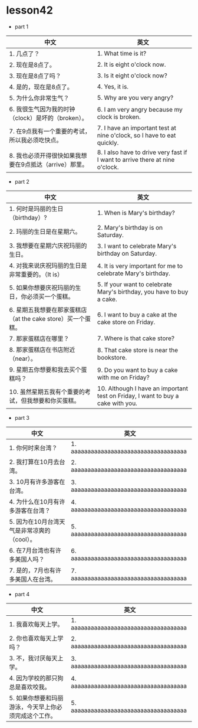 
# lesson42

- part 1

| 中文                                                   | 英文                                                                         |
| ------------------------------------------------------ | ---------------------------------------------------------------------------- |
| 1. 几点了？                                            | 1. What time is it?                                                          |
| 2. 现在是8点了。                                       | 2. It is eight o'clock now.                                                  |
| 3. 现在是8点了吗？                                     | 3. Is it eight o'clock now?                                                  |
| 4. 是的，现在是8点了。                                 | 4. Yes, it is.                                                               |
| 5. 为什么你非常生气？                                  | 5. Why are you very angry?                                                   |
| 6. 我很生气因为我的时钟（clock）是坏的（broken）。     | 6. I am very angry because my clock is broken.                               |
| 7. 在9点我有一个重要的考试，所以我必须吃快点。         | 7. I have an important test at nine o'clock, so I have to eat quickly.       |
| 8. 我也必须开得很快如果我想要在9点抵达（arrive）那里。 | 8. I also have to drive very fast if I want to arrive there at nine o'clock. |

- part 2

| 中文                                                         | 英文                                                                            |
| ------------------------------------------------------------ | ------------------------------------------------------------------------------- |
| 1. 何时是玛丽的生日（birthday）?                             | 1. When is Mary's birthday?                                                     |
| 2. 玛丽的生日是在星期六。                                    | 2. Mary's birthday is on Saturday.                                              |
| 3. 我想要在星期六庆祝玛丽的生日。                            | 3. I want to celebrate Mary's birthday on Saturday.                             |
| 4. 对我来说庆祝玛丽的生日是非常重要的。（It is）             | 4. It is very important for me to celebrate Mary's birthday.                    |
| 5. 如果你想要庆祝玛丽的生日，你必须买一个蛋糕。              | 5. If your want to celebrate Mary's birthday, you have to buy a cake.           |
| 6. 星期五我想要在那家蛋糕店（at the cake store）买一个蛋糕。 | 6. I want to buy a cake at the cake store on Friday.                            |
| 7. 那家蛋糕店在哪里？                                        | 7. Where is that cake store?                                                    |
| 8. 那家蛋糕店在书店附近（near）。                            | 8. That cake store is near the bookstore.                                       |
| 9. 星期五你想要和我去买个蛋糕吗？                            | 9. Do you want to buy a cake with me on Friday?                                 |
| 10. 虽然星期五我有个重要的考试，但我想要和你买蛋糕。         | 10. Although I have an important test on Friday, I want to buy a cake with you. |


- part 3

| 中文                                        | 英文                                   |
| ------------------------------------------- | -------------------------------------- |
| 1. 你何时来台湾？                           | 1. aaaaaaaaaaaaaaaaaaaaaaaaaaaaaaaaaaa |
| 2. 我打算在10月去台湾。                     | 2. aaaaaaaaaaaaaaaaaaaaaaaaaaaaaaaaaaa |
| 3. 10月有许多游客在台湾。                   | 3. aaaaaaaaaaaaaaaaaaaaaaaaaaaaaaaaaaa |
| 4. 为什么在10月有许多游客在台湾？           | 4. aaaaaaaaaaaaaaaaaaaaaaaaaaaaaaaaaaa |
| 5. 因为在10月台湾天气是非常凉爽的（cool）。 | 5. aaaaaaaaaaaaaaaaaaaaaaaaaaaaaaaaaaa |
| 6. 在7月台湾也有许多美国人吗？              | 6. aaaaaaaaaaaaaaaaaaaaaaaaaaaaaaaaaaa |
| 7. 是的，7月也有许多美国人在台湾。          | 7. aaaaaaaaaaaaaaaaaaaaaaaaaaaaaaaaaaa |

- part 4

| 中文                                                  | 英文                                   |
| ----------------------------------------------------- | -------------------------------------- |
| 1. 我喜欢每天上学。                                   | 1. aaaaaaaaaaaaaaaaaaaaaaaaaaaaaaaaaaa |
| 2. 你也喜欢每天上学吗？                               | 2. aaaaaaaaaaaaaaaaaaaaaaaaaaaaaaaaaaa |
| 3. 不，我讨厌每天上学。                               | 3. aaaaaaaaaaaaaaaaaaaaaaaaaaaaaaaaaaa |
| 4. 因为学校的那只狗总是喜欢咬我。                     | 4. aaaaaaaaaaaaaaaaaaaaaaaaaaaaaaaaaaa |
| 5. 如果你想要和玛丽游泳，今天早上你必须完成这个工作。 | 5. aaaaaaaaaaaaaaaaaaaaaaaaaaaaaaaaaaa |